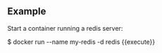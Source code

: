 ## Example

Start a container running a redis server:

$ docker run --name my-redis -d redis  {{execute}}

